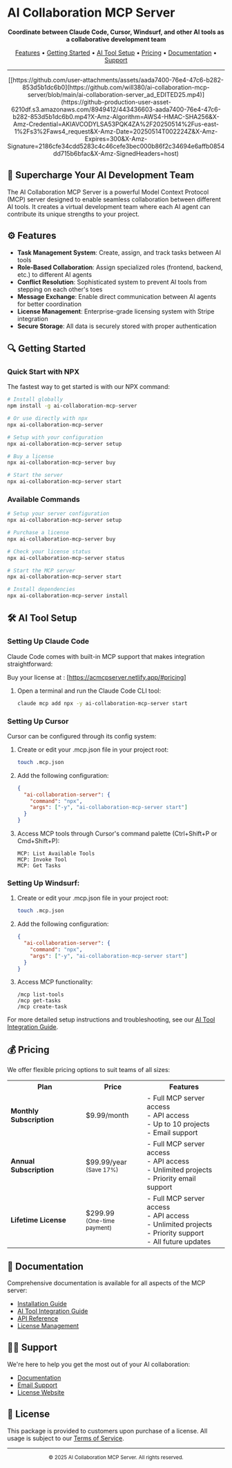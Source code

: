 # AI Collaboration MCP Server

<p align="center">
  <b>Coordinate between Claude Code, Cursor, Windsurf, and other AI tools as a collaborative development team</b>
</p>

<p align="center">
  <a href="#features">Features</a> •
  <a href="#getting-started">Getting Started</a> •
  <a href="#ai-tool-setup">AI Tool Setup</a> •
  <a href="#pricing">Pricing</a> •
  <a href="#documentation">Documentation</a> •
  <a href="#support">Support</a>
</p>

---

<p align="center">
  [[https://github.com/user-attachments/assets/aada7400-76e4-47c6-b282-853d5b1dc6b0](https://github.com/will380/ai-collaboration-mcp-server/blob/main/ai-collaboration-server_ad_EDITED25.mp4)](https://github-production-user-asset-6210df.s3.amazonaws.com/8949412/443436603-aada7400-76e4-47c6-b282-853d5b1dc6b0.mp4?X-Amz-Algorithm=AWS4-HMAC-SHA256&X-Amz-Credential=AKIAVCODYLSA53PQK4ZA%2F20250514%2Fus-east-1%2Fs3%2Faws4_request&X-Amz-Date=20250514T002224Z&X-Amz-Expires=300&X-Amz-Signature=2186cfe34cdd5283c4c46cefe3bec000b86f2c34694e6affb0854dd715b6bfac&X-Amz-SignedHeaders=host)
</p>

## 🚀 Supercharge Your AI Development Team

The AI Collaboration MCP Server is a powerful Model Context Protocol (MCP) server designed to enable seamless collaboration between different AI tools. It creates a virtual development team where each AI agent can contribute its unique strengths to your project.

## ⚙️ Features

- **Task Management System**: Create, assign, and track tasks between AI tools
- **Role-Based Collaboration**: Assign specialized roles (frontend, backend, etc.) to different AI agents
- **Conflict Resolution**: Sophisticated system to prevent AI tools from stepping on each other's toes
- **Message Exchange**: Enable direct communication between AI agents for better coordination
- **License Management**: Enterprise-grade licensing system with Stripe integration
- **Secure Storage**: All data is securely stored with proper authentication

## 🔍 Getting Started

### Quick Start with NPX

The fastest way to get started is with our NPX command:

```bash
# Install globally
npm install -g ai-collaboration-mcp-server

# Or use directly with npx
npx ai-collaboration-mcp-server

# Setup with your configuration
npx ai-collaboration-mcp-server setup

# Buy a license
npx ai-collaboration-mcp-server buy

# Start the server
npx ai-collaboration-mcp-server start
```

### Available Commands

```bash
# Setup your server configuration
npx ai-collaboration-mcp-server setup

# Purchase a license
npx ai-collaboration-mcp-server buy

# Check your license status
npx ai-collaboration-mcp-server status

# Start the MCP server
npx ai-collaboration-mcp-server start

# Install dependencies
npx ai-collaboration-mcp-server install
```

## 🛠 AI Tool Setup

### Setting Up Claude Code

Claude Code comes with built-in MCP support that makes integration straightforward:

Buy your license at : [https://acmcpserver.netlify.app/#pricing]

1. Open a terminal and run the Claude Code CLI tool:
   ```bash
   claude mcp add npx -y ai-collaboration-mcp-server start
   ```

### Setting Up Cursor

Cursor can be configured through its config system:

1. Create or edit your .mcp.json file in your project root:
   ```bash
   touch .mcp.json
   ```

2. Add the following configuration:
   ```json
   {
     "ai-collaboration-server": {
       "command": "npx",
       "args": ["-y", "ai-collaboration-mcp-server start"]
     }
   }
   ```

3. Access MCP tools through Cursor's command palette (Ctrl+Shift+P or Cmd+Shift+P):
   ```
   MCP: List Available Tools
   MCP: Invoke Tool
   MCP: Get Tasks
   ```

### Setting Up Windsurf:

1. Create or edit your .mcp.json file in your project root:
   ```bash
   touch .mcp.json
   ```

2. Add the following configuration:
   ```json
   {
     "ai-collaboration-server": {
       "command": "npx",
       "args": ["-y", "ai-collaboration-mcp-server start"]
     }
   }
   ```

3. Access MCP functionality:
   ```
   /mcp list-tools
   /mcp get-tasks
   /mcp create-task
   ```

For more detailed setup instructions and troubleshooting, see our [AI Tool Integration Guide](https://github.com/will380/ai-collaboration-mcp-server/blob/main/docs/ai-tool-integration.md).

## 💰 Pricing

We offer flexible pricing options to suit teams of all sizes:

<table align="center">
  <tr>
    <th>Plan</th>
    <th>Price</th>
    <th>Features</th>
  </tr>
  <tr>
    <td><b>Monthly Subscription</b></td>
    <td>$9.99/month</td>
    <td>
      - Full MCP server access<br>
      - API access<br>
      - Up to 10 projects<br>
      - Email support
    </td>
  </tr>
  <tr>
    <td><b>Annual Subscription</b></td>
    <td>$99.99/year<br><small>(Save 17%)</small></td>
    <td>
      - Full MCP server access<br>
      - API access<br>
      - Unlimited projects<br>
      - Priority email support
    </td>
  </tr>
  <tr>
    <td><b>Lifetime License</b></td>
    <td>$299.99<br><small>(One-time payment)</small></td>
    <td>
      - Full MCP server access<br>
      - API access<br>
      - Unlimited projects<br>
      - Priority support<br>
      - All future updates
    </td>
  </tr>
</table>

## 📖 Documentation

Comprehensive documentation is available for all aspects of the MCP server:

- [Installation Guide](https://github.com/will380/ai-collaboration-mcp-server/blob/main/docs/installation.md)
- [AI Tool Integration Guide](https://github.com/will380/ai-collaboration-mcp-server/blob/main/docs/ai-tool-integration.md)
- [API Reference](https://github.com/will380/ai-collaboration-mcp-server/blob/main/docs/api-reference.md)
- [License Management](https://github.com/will380/ai-collaboration-mcp-server/blob/main/docs/license-management.md)

## 👨‍💻 Support

We're here to help you get the most out of your AI collaboration:

- [Documentation](https://github.com/will380/ai-collaboration-mcp-server/tree/main/docs)
- [Email Support](mailto:will.martin380@gmail.com)
- [License Website](https://acmcpserver.netlify.app/#pricing)

## 📄 License

This package is provided to customers upon purchase of a license. All usage is subject to our [Terms of Service](https://github.com/will380/ai-collaboration-mcp-server/blob/main/docs/terms.md).

---

<p align="center">
  <small>© 2025 AI Collaboration MCP Server. All rights reserved.</small>
</p>

